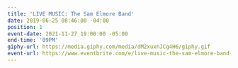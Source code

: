 ```yaml
---
title: 'LIVE MUSIC: The Sam Elmore Band'
date: 2019-06-25 08:46:00 -04:00
position: 1
event-date: 2021-11-27 19:00:00 -05:00
end-time: '09PM'
giphy-url: https://media.giphy.com/media/dM2xuxnJCg4H6/giphy.gif
event-url: https://www.eventbrite.com/e/live-music-the-sam-elmore-band-tickets-200093724717
---
```


